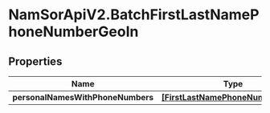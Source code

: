 # NamSorApiV2.BatchFirstLastNamePhoneNumberGeoIn

## Properties
Name | Type | Description | Notes
------------ | ------------- | ------------- | -------------
**personalNamesWithPhoneNumbers** | [**[FirstLastNamePhoneNumberGeoIn]**](FirstLastNamePhoneNumberGeoIn.md) |  | [optional] 



